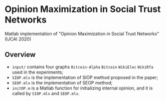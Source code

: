 # Opinion Maximization in Social Trust Networks
Matlab implementation of "Opinion Maximization in Social Trust Networks" (IJCAI 2020)

## Overview
- `input/` contains four graphs `Bitcoin-Alpha` `Bitcoin` `WikiElec` `WikiRfa` used in the experiments;
- `SIOP.mlx` is the implementation of SIOP method proposed in the paper;
- `SEOP.mlx` is the implementation of SEOP method;
- `initOP.m` is a Matlab function for initializing internal opinion, and it is called by `SIOP.mlx` and `SEOP.mlx`.
